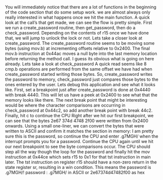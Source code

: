 
You will immediately notice that there are a lot of functions in the beginning of the code section that do some setup work.
we are almost always only really interested in what happens once we hit the main function.
A quick look at the call’s that get made, we can see the flow is pretty simple. First we run a create_password routine, then get_password, then do a check_password.
Depending on the contents of r15 once we have done that, we will jump to unlock the lock or not.
Lets take a closer look at create_password.
The create_password routine seems to be moving some bytes (using mov.b) at incrementing offsets relative to 0x2400. The final mov.b instruction at 0x44ac moves a null byte into the last memory location before returning the method call. I guess its obvious what is going on here already.
Lets take a look at check_password
A quick read seems like 8 cmp.b operations are performed from the same offset we have had when create_password started writing those bytes. So, create_password writes the password to memory, check_password just compares those bytes to the ones entered by the user.
Lets debug this application and see what it looks like. First, set a breakpoint just after create_password is done at 0x4440 with break 4440. This will let us have a peek at 0x2400 to see what that the memory looks like there. The next break point that might be interesting would be where the character comparisons are occurring in check_password at 0x44c2, so add another break point with break 44c2. Finally, hit c to continue the CPU
Right after we hit our first breakpoint, we can see that the bytes 2e67 374d 4748 2f00 were written from 0x2400 onwards.
Using a small one-liner, we can convert the bytes that were written to ASCII and confirm it matches the section in memory:
I am pretty sure this is the password, so continue the CPU and enter .g7MGH/ when the interrupt prompts you for a password. Continue the CPU again until we hit our next breakpoint to see the byte comparisons occur. 
The CPU should step all the way though the loop for the password and finally hit the mov instruction at 0x44ce which sets r15 to 0x1 for that tst instruction in main later.
The tst instruction on register r15 should have a non-zero return in the state register sr, resulting in a win condition. This means the password is .g7MGH/!
password : .g7MGH/ in ASCII or 2e67374d47482f00 as hex 
